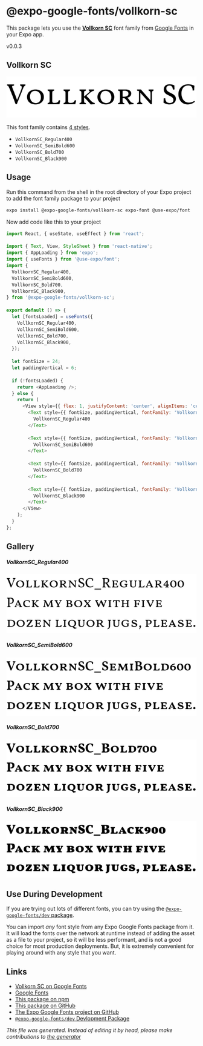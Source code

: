 # @expo-google-fonts/vollkorn-sc

This package lets you use the [**Vollkorn SC**](https://fonts.google.com/specimen/Vollkorn+SC) font family from [Google Fonts](https://fonts.google.com/) in your Expo app.

v0.0.3

## Vollkorn SC

![Vollkorn SC](./font-family.png)

This font family contains [4 styles](#gallery).

- `VollkornSC_Regular400`
- `VollkornSC_SemiBold600`
- `VollkornSC_Bold700`
- `VollkornSC_Black900`

## Usage

Run this command from the shell in the root directory of your Expo project to add the font family package to your project
```sh
expo install @expo-google-fonts/vollkorn-sc expo-font @use-expo/font
```

Now add code like this to your project
```js
import React, { useState, useEffect } from 'react';

import { Text, View, StyleSheet } from 'react-native';
import { AppLoading } from 'expo';
import { useFonts } from '@use-expo/font';
import {
  VollkornSC_Regular400,
  VollkornSC_SemiBold600,
  VollkornSC_Bold700,
  VollkornSC_Black900,
} from '@expo-google-fonts/vollkorn-sc';

export default () => {
  let [fontsLoaded] = useFonts({
    VollkornSC_Regular400,
    VollkornSC_SemiBold600,
    VollkornSC_Bold700,
    VollkornSC_Black900,
  });

  let fontSize = 24;
  let paddingVertical = 6;

  if (!fontsLoaded) {
    return <AppLoading />;
  } else {
    return (
      <View style={{ flex: 1, justifyContent: 'center', alignItems: 'center' }}>
        <Text style={{ fontSize, paddingVertical, fontFamily: 'VollkornSC_Regular400' }}>
          VollkornSC_Regular400
        </Text>

        <Text style={{ fontSize, paddingVertical, fontFamily: 'VollkornSC_SemiBold600' }}>
          VollkornSC_SemiBold600
        </Text>

        <Text style={{ fontSize, paddingVertical, fontFamily: 'VollkornSC_Bold700' }}>
          VollkornSC_Bold700
        </Text>

        <Text style={{ fontSize, paddingVertical, fontFamily: 'VollkornSC_Black900' }}>
          VollkornSC_Black900
        </Text>
      </View>
    );
  }
};

```

## Gallery

##### VollkornSC_Regular400
![VollkornSC_Regular400](./3a204e8e6e256d182887114991a86b3853bd7b370eb298c5c5358a4924e94326.ttf.png)

##### VollkornSC_SemiBold600
![VollkornSC_SemiBold600](./c3f8bc857ab58e19ba62ee008373ba5b707f586065cc0a59e68cf3781b1075f5.ttf.png)

##### VollkornSC_Bold700
![VollkornSC_Bold700](./0281449b729b1b8cb680dbcd00fd7d2e9d40ff24c858a834e3670997a561aea3.ttf.png)

##### VollkornSC_Black900
![VollkornSC_Black900](./b95dc90d6b58551cd5cadf844986de95a70432ebf303eaf23270184113144a67.ttf.png)


## Use During Development

If you are trying out lots of different fonts, you can try using the [`@expo-google-fonts/dev` package](https://www.npmjs.com/package/@expo-google-fonts/dev).

You can import *any* font style from any Expo Google Fonts package from it. It will load the fonts
over the network at runtime instead of adding the asset as a file to your project, so it will be 
less performant, and is not a good choice for most production deployments. But, it is extremely convenient
for playing around with any style that you want.

## Links

- [Vollkorn SC on Google Fonts](https://fonts.google.com/specimen/Vollkorn+SC)
- [Google Fonts](https://fonts.google.com/)
- [This package on npm](https://www.npmjs.com/package/@expo-google-fonts/vollkorn-sc)
- [This package on GitHub](https://github.com/expo/google-fonts/tree/master/font-packages/vollkorn-sc)
- [The Expo Google Fonts project on GitHub](https://github.com/expo/google-fonts)
- [`@expo-google-fonts/dev` Devlopment Package](https://github.com/expo/google-fonts/tree/master/font-packages/dev)


*This file was generated. Instead of editing it by head, please make contributions to [the generator](https://github.com/expo/google-fonts/tree/master/packages/generator)*
